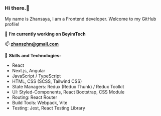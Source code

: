 ### Hi there.👋

My name is Zhansaya, I am a Frontend developer. Welcome to my GitHub profile!

🔭 **I’m currently working on BeyimTech**

📫 **zhanszhn@gmail.com**

🌱 **Skills and Technologies:**
- React
- Next.js, Angular
- JavaScript / TypeScript
- HTML, CSS (SCSS, Tailwind CSS)
- State Managers: Redux (Redux Thunk) / Redux Toolkit
- UI: Styled-Components, React Bootstrap, CSS Module
- Routing: React Router
- Build Tools: Webpack, Vite
- Testing: Jest, React Testing Library
<!--
**zhanss31/zhanss31** is a ✨ _special_ ✨ repository because its `README.md` (this file) appears on your GitHub profile.


Here are some ideas to get you started:

- 🔭 I’m currently working on ...
- 🌱 I’m currently learning ...
- 👯 I’m looking to collaborate on ...
- 🤔 I’m looking for help with ...
- 💬 Ask me about ...
- 📫 How to reach me: ...
- 😄 Pronouns: ...
- ⚡ Fun fact: ...
-->
